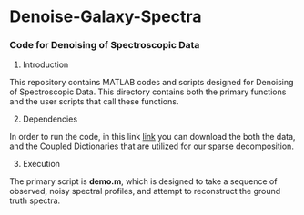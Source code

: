# Denoise-Galaxy-Spectra
### **Code for Denoising of Spectroscopic Data**

1.  Introduction 

This repository contains MATLAB codes and scripts designed for Denoising of Spectroscopic Data. This directory contains both the primary functions and the user scripts that call these functions. 

2.  Dependencies 

In order to run the code, in this link [link](https://www.dropbox.com/sh/fkvxjfor14k4hwu/AAB20Iz0LI84NBxCoK6V9cQca?dl=0) you can download the both the data, and the Coupled Dictionaries that are utilized for our sparse decomposition. 

3.  Execution

The primary script is **demo.m**, which is designed to take a sequence of observed, noisy spectral profiles, and attempt to reconstruct the ground truth spectra.
